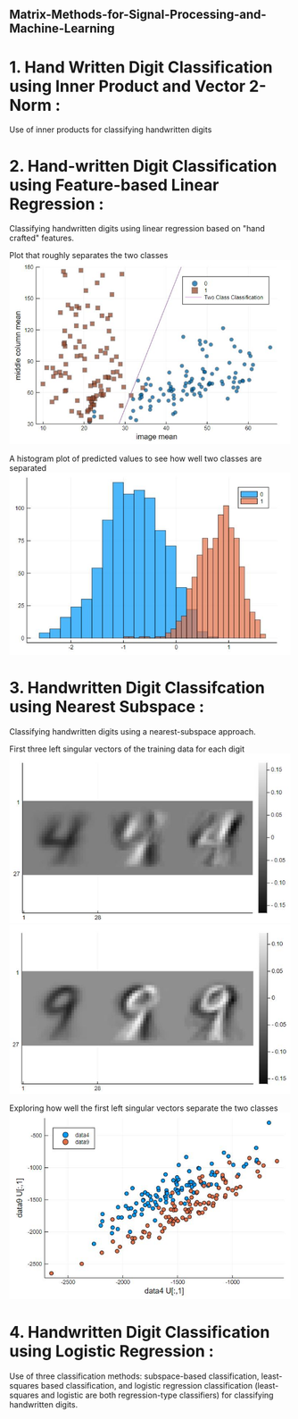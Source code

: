 ## Matrix-Methods-for-Signal-Processing-and-Machine-Learning

# 1. Hand Written Digit Classification using Inner Product and Vector 2-Norm :
Use of inner products for classifying handwritten digits


# 2. Hand-written Digit Classification using Feature-based Linear Regression : 
Classifying handwritten digits using linear regression based on "hand crafted" features.

Plot that roughly separates the two classes ![](Hand-written%20Digit%20Classification%20using%20feature-based%20linear%20regression/task02.JPG)

A histogram plot of predicted values to see how well two classes are separated ![](Hand-written%20Digit%20Classification%20using%20feature-based%20linear%20regression/task03.JPG)


# 3. Handwritten Digit Classifcation using Nearest Subspace :
Classifying handwritten digits using a nearest-subspace approach.

First three left singular vectors of the training data for each digit ![](Handwritten%20Digit%20Classifciation%20using%20Nearest%20Subspace/Task2_img4.JPG)
![](Handwritten%20Digit%20Classifciation%20using%20Nearest%20Subspace/task2_img9.JPG)

Exploring how well the first left singular vectors separate the two classes ![](Handwritten%20Digit%20Classifciation%20using%20Nearest%20Subspace/task3.JPG)


 # 4. Handwritten Digit Classification using Logistic Regression :
Use of three classification methods: subspace-based classification, least-squares based classification, and logistic regression classification (least-squares and logistic are both regression-type classifiers) for classifying handwritten digits.

